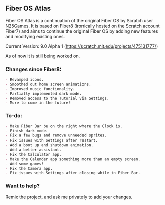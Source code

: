 ## Fiber OS Atlas

Fiber OS Atlas is a continuation of the original Fiber OS by Scratch user N25Games. It is based on Fiber8 (ironically hosted on the Scratch account Fiber7) and aims to continue the original Fiber OS by adding new features and modifying existing ones.

Current Version: 9.0 Alpha 1 (https://scratch.mit.edu/projects/475131777/)

As of now it is still being worked on.
### Changes since Fiber8:

```markdown
- Revamped icons.
- Smoothed out home screen animations.
- Improved music functionality.
- Partially implemented dark mode.
- Removed access to the Tutorial via Settings.
- More to come in the future!
```
### To-do:

```markdown
- Make Fiber Bar be on the right where the Clock is.
- Finish dark mode.
- Fix a few bugs and remove unneeded sprites.
- Fix issues with Settings after restart.
- Add a boot up and shutdown animation.
- Add a better assistant.
- Fix the Calculator app.
- Make the Calender app something more than an empty screen.
- Add some games!
- Fix the Camera app.
- Fix issues with Settings after closing while in Fiber Bar.
```
### Want to help?
Remix the project, and ask me privately to add your changes.
